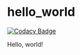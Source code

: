 # hello_world

[![Codacy Badge](https://api.codacy.com/project/badge/Grade/6923ffb1c0a34bc7b964561884208fc0)](https://app.codacy.com/app/blue2222/hello_world?utm_source=github.com&utm_medium=referral&utm_content=blue2222/hello_world&utm_campaign=Badge_Grade_Settings)

Hello, world!
